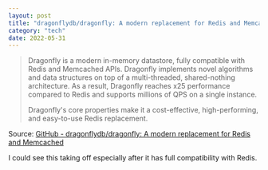 ```yaml
---
layout: post
title: "dragonflydb/dragonfly: A modern replacement for Redis and Memcached"
category: "tech"
date: 2022-05-31
---
```


> Dragonfly is a modern in-memory datastore, fully compatible with Redis and Memcached APIs. Dragonfly implements novel algorithms and data structures on top of a multi-threaded, shared-nothing architecture. As a result, Dragonfly reaches x25 performance compared to Redis and supports millions of QPS on a single instance.
>
> Dragonfly's core properties make it a cost-effective, high-performing, and easy-to-use Redis replacement.

Source: [GitHub - dragonflydb/dragonfly: A modern replacement for Redis and Memcached](https://github.com/dragonflydb/dragonfly)

I could see this taking off especially after it has full compatibility with Redis. 
